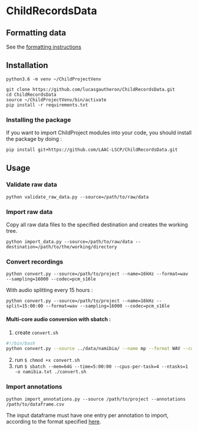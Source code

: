 # ChildRecordsData

## Formatting data

See the [formatting instructions](http://laac-lscp.github.io/ChildRecordsData/FORMATTING.html)

## Installation

```
python3.6 -m venv ~/ChildProjectVenv

git clone https://github.com/lucasgautheron/ChildRecordsData.git
cd ChildRecordsData
source ~/ChildProjectVenv/bin/activate
pip install -r requirements.txt
```

### Installing the package

If you want to import ChildProject modules into your code, you should install the package by doing :

```
pip install git+https://github.com/LAAC-LSCP/ChildRecordsData.git
```

## Usage

### Validate raw data

```
python validate_raw_data.py --source=/path/to/raw/data
```

### Import raw data

Copy all raw data files to the specified destination and creates the working tree.

```
python import_data.py --source=/path/to/raw/data --destination=/path/to/the/working/directory
```

### Convert recordings

```
python convert.py --source=/path/to/project --name=16kHz --format=wav --sampling=16000 --codec=pcm_s16le
```

With audio splitting every 15 hours :

```
python convert.py --source=/path/to/project --name=16kHz --split=15:00:00 --format=wav --sampling=16000 --codec=pcm_s16le
```

#### Multi-core audio conversion with sbatch :

1. create `convert.sh`
```bash
#!/bin/bash
python convert.py --source ../data/namibia/ --name mp --format WAV --codec pcm_s16le --sampling 16000 --threads 4
```
2. run `$ chmod +x convert.sh`
3. run `$ sbatch --mem=64G --time=5:00:00 --cpus-per-task=4 --ntasks=1 -o namibia.txt ./convert.sh`

### Import annotations

```
python import_annotations.py --source /path/to/project --annotations /path/to/dataframe.csv
```

The input dataframe must have one entry per annotation to import, according to the format specified [here](http://sciencestechniques.fr/ChildRecordsData/FORMATTING.html#annotations-formatting).